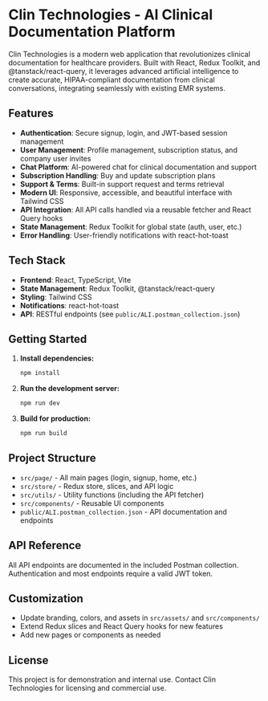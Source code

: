 # Clin Technologies - AI Clinical Documentation Platform

Clin Technologies is a modern web application that revolutionizes clinical documentation for healthcare providers. Built with React, Redux Toolkit, and @tanstack/react-query, it leverages advanced artificial intelligence to create accurate, HIPAA-compliant documentation from clinical conversations, integrating seamlessly with existing EMR systems.

## Features

- **Authentication**: Secure signup, login, and JWT-based session management
- **User Management**: Profile management, subscription status, and company user invites
- **Chat Platform**: AI-powered chat for clinical documentation and support
- **Subscription Handling**: Buy and update subscription plans
- **Support & Terms**: Built-in support request and terms retrieval
- **Modern UI**: Responsive, accessible, and beautiful interface with Tailwind CSS
- **API Integration**: All API calls handled via a reusable fetcher and React Query hooks
- **State Management**: Redux Toolkit for global state (auth, user, etc.)
- **Error Handling**: User-friendly notifications with react-hot-toast

## Tech Stack

- **Frontend**: React, TypeScript, Vite
- **State Management**: Redux Toolkit, @tanstack/react-query
- **Styling**: Tailwind CSS
- **Notifications**: react-hot-toast
- **API**: RESTful endpoints (see `public/ALI.postman_collection.json`)

## Getting Started

1. **Install dependencies:**
   ```sh
   npm install
   ```
2. **Run the development server:**
   ```sh
   npm run dev
   ```
3. **Build for production:**
   ```sh
   npm run build
   ```

## Project Structure

- `src/page/` - All main pages (login, signup, home, etc.)
- `src/store/` - Redux store, slices, and API logic
- `src/utils/` - Utility functions (including the API fetcher)
- `src/components/` - Reusable UI components
- `public/ALI.postman_collection.json` - API documentation and endpoints

## API Reference

All API endpoints are documented in the included Postman collection. Authentication and most endpoints require a valid JWT token.

## Customization

- Update branding, colors, and assets in `src/assets/` and `src/components/`
- Extend Redux slices and React Query hooks for new features
- Add new pages or components as needed

## License

This project is for demonstration and internal use. Contact Clin Technologies for licensing and commercial use.
